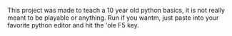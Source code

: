 This project was made to teach a 10 year old python basics, it is not really meant to be playable or anything. Run if you wantm, just paste into your favorite python editor and hit the 'ole F5 key.
